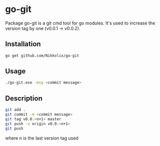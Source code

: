 # go-git

Package go-git is a git cmd tool for go modules.
It's used to increase the version tag by one (v0.0.1 -> v0.0.2).

## Installation
```sh
go get github.com/Nikkolix/go-git
```

## Usage

```sh
./go-git.exe -msg <commit message>
```

## Description

```sh
git add .
git commit -m <commit message>
git tag v0.0.<n+1> master
git push -u origin v0.0.<n+1>
git push
```

where n is the last version tag used
